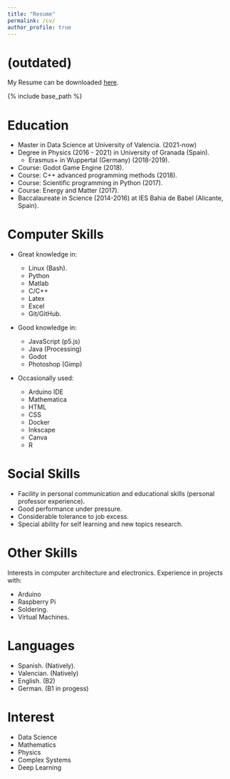 ```yaml
---
title: "Resume"
permalink: /cv/
author_profile: true
---
```


# (outdated)


My Resume can be downloaded <a href="/cv/English_resume_CV_13_sept.pdf" download>here</a>.


{% include base_path %}

Education
======
* Master in Data Science at University of Valencia. (2021-now)
* Degree in Physics (2016 - 2021) in University of Granada (Spain).
  + Erasmus+ in Wuppertal (Germany) (2018-2019).
* Course: Godot Game Engine (2018).
* Course: C++ advanced programming methods (2018).
* Course: Scientific programming in Python (2017).
* Course: Energy and Matter (2017).
* Baccalaureate in Science (2014-2016) at IES Bahia de Babel (Alicante, Spain).

Computer Skills
======
* Great knowledge in:
  + Linux (Bash).
  + Python
  + Matlab
  + C/C++
  + Latex
  + Excel
  + Git/GitHub.

* Good knowledge in:
  + JavaScript (p5.js)
  + Java (Processing)
  + Godot
  + Photoshop (Gimp)
 
* Occasionally used:
  + Arduino IDE
  + Mathematica
  + HTML
  + CSS
  + Docker
  + Inkscape
  + Canva
  + R
  
Social Skills
======
* Facility in personal communication and educational skills (personal professor experience).
* Good performance under pressure.
* Considerable tolerance to job excess.
* Special ability for self learning and new topics research.
  
Other Skills
======
Interests in computer architecture and electronics. 
Experience in projects with:
* Arduino
* Raspberry Pi
* Soldering.
* Virtual Machines.

Languages
======
* Spanish. (Natively).
* Valencian. (Natively)
* English. (B2)
* German. (B1 in progess)

Interest
======
* Data Science 
* Mathematics
* Physics
* Complex Systems
* Deep Learning


<!--
Publications
======
  <ul>{% for post in site.publications %}
    {% include archive-single-cv.html %}
  {% endfor %}</ul>
%
-->
